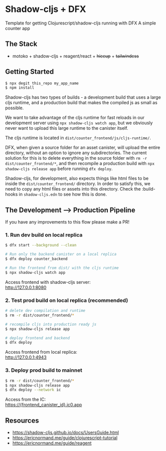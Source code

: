 # Shadow-cljs + DFX
Template for getting Clojurescript/shadow-cljs running with DFX 
A simple counter app

## The Stack
 - motoko + shadow-cljs + reagent/react + ~~hiccup~~ + ~~tailwindcss~~


## Getting Started
```bash
$ npx degit this_repo my_app_name
$ npm install
```
Shadow-cljs has two types of builds - a development build that uses
a large cljs runtime, and a production build that makes the compiled
js as small as possible.

We want to take advantage of the cljs runtime for fast reloads in our
development server using `npx shadow-cljs watch app`, but we obviously never
want to upload this large runtime to the canister itself.

The cljs runtime is located in `dist/counter_frontend/js/cljs-runtime/`.

DFX, when given a source folder for an asset canister, will upload the 
entire directory, without an option to ignore any subdirectories. The 
current solution for this is to delete everything in the source folder with `rm -r dist/counter_frontend/*`, 
and then recompile a production build with `npx shadow-cljs release app` 
before running `dfx deploy`.

Shadow-cljs, for development, also expects things like html files to be
inside the `dist/counter_frontend/` directory. In order to satisfy this, 
we need to copy any html files or assets into this directory. Check the 
:build-hooks in `shadow-cljs.edn` to see how this is done.


## The Development --> Production Pipeline
If you have any improvements to this flow please make a PR!

### 1. Run dev build on local replica
```bash
$ dfx start --background --clean

# Run only the backend canister on a local replica
$ dfx deploy counter_backend

# Run the frontend from dist/ with the cljs runtime
$ npx shadow-cljs watch app
```
Access frontend with shadow-cljs server:  
<http://127.0.0.1:8080>


### 2. Test prod build on local replica (recommended)
```bash
# delete dev compilation and runtime
$ rm -r dist/counter_frontend/*

# recompile cljs into production ready js
$ npx shadow-cljs release app

# deploy frontend and backend
$ dfx deploy
```
Access frontend from local replica:  
<http://127.0.0.1:4943>


### 3. Deploy prod build to mainnet
```bash
$ rm -r dist/counter_frontend/*
$ npx shadow-cljs release app
$ dfx deploy --network ic
```
Access from the IC:  
[https://{frontend_canister_id}.ic0.app](https://ic0.app)


## Resources

- <https://shadow-cljs.github.io/docs/UsersGuide.html>
- <https://ericnormand.me/guide/clojurescript-tutorial>
- <https://ericnormand.me/guide/reagent>
